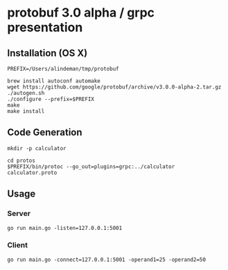 # protobuf 3.0 alpha / grpc presentation

## Installation (OS X)

```
PREFIX=/Users/alindeman/tmp/protobuf

brew install autoconf automake
wget https://github.com/google/protobuf/archive/v3.0.0-alpha-2.tar.gz
./autogen.sh
./configure --prefix=$PREFIX
make
make install
```

## Code Generation

```
mkdir -p calculator

cd protos
$PREFIX/bin/protoc --go_out=plugins=grpc:../calculator calculator.proto
```

## Usage

### Server

```
go run main.go -listen=127.0.0.1:5001
```

### Client

```
go run main.go -connect=127.0.0.1:5001 -operand1=25 -operand2=50
```
